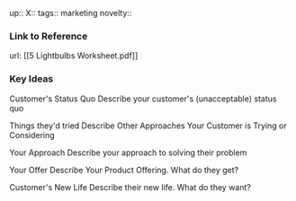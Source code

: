 up::
X::
tags:: marketing
novelty::

### Link to Reference
url: [[5 Lightbulbs Worksheet.pdf]]

### Key Ideas

Customer's Status Quo
Describe your customer's (unacceptable) status quo

Things they'd tried
Describe Other Approaches Your Customer is Trying or Considering

Your Approach
Describe your approach to solving their problem

Your Offer
Describe Your Product Offering. What do they get?

Customer's New Life
Describe their new life. What do they want?